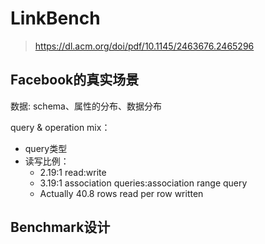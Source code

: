 # LinkBench

> https://dl.acm.org/doi/pdf/10.1145/2463676.2465296

## Facebook的真实场景
数据: schema、属性的分布、数据分布

query & operation mix：
- query类型
- 读写比例：
    - 2.19:1 read:write
    - 3.19:1 association queries:association range query
    - Actually 40.8 rows read per row written


## Benchmark设计